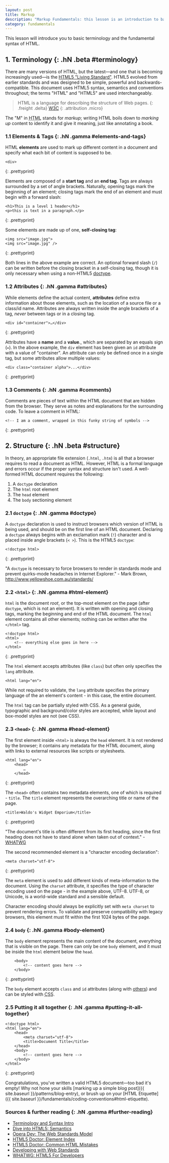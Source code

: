 ```yaml
---
layout: post
title: Markup
description: "Markup Fundamentals: this lesson is an introduction to basic terminology and the fundamental syntax of HTML. Web-Craft is an online curriculum written to help design students become fluent with the web."
category: fundamentals
---
```

This lesson will introduce you to basic terminology and the fundamental syntax of HTML.

<!-- more start -->
## 1. Terminology {: .hN .beta #terminology}

There are many versions of HTML, but the latest&mdash;and one that is becoming increasingly used&mdash;is the [HTML5 "Living Standard"](http://developers.whatwg.org/). HTML5 evolved from earlier standards and was designed to be simple, powerful and backwards-compatible. This document uses HTML5 syntax, semantics and conventions throughout; the terms "HTML" and "HTML5" are used interchangeably.

> HTML is a language for describing the structure of Web pages.
> {: .freight .delta}
> [W3C](http://w3.org)
> {: .attribution .micro}

The "M" in <abbr title="Hyper-Text Markup Language">HTML</abbr> stands for _markup_; writing HTML boils down to _marking up_ content to identify it and give it meaning, just like annotating a book.


### 1.1 Elements & Tags {: .hN .gamma #elements-and-tags}

HTML **elements** are used to mark up different content in a document and specify what each bit of content is supposed to be.	
	
	<div>
{: .prettyprint}

Elements are composed of a **start tag** and an **end tag**. Tags are always surrounded by a set of angle brackets. Naturally, opening tags mark the beginning of an element; closing tags mark the end of an element and must begin with a forward slash:

	<h1>This is a level 1 header</h1>
	<p>this is text in a paragraph.</p>
{: .prettyprint}

Some elements are made up of one, **self-closing tag**:

	<img src="image.jpg">
	<img src="image.jpg" />
{: .prettyprint}

Both lines in the above example are correct. An optional forward slash (`/`) can be written before the closing bracket in a self-closing tag, though it is only necessary when using a non-HTML5 [doctype](#).


### 1.2 Attributes {: .hN .gamma #attributes}

While elements define the actual content, **attributes** define extra information about those elements, such as the location of a source file or a class/id name. Attributes are always written inside the angle brackets of a tag, _never_ between tags or in a closing tag.
	
	<div id="container">…</div>
{: .prettyprint}

Attributes have a **name** and a **value**., which are separated by an equals sign (`=`). In the above example, the `div` element has been given an `id` attribute with a value of "container". An attribute can only be defined once in a single tag, but some attributes allow multiple values:

	<div class="container alpha">...</div>
{: .prettyprint}


### 1.3 Comments {: .hN .gamma #comments}

Comments are pieces of text within the HTML document that are hidden from the browser. They serve as notes and explanations for the surrounding code. To leave a comment in HTML:

	<!-- I am a comment, wrapped in this funky string of symbols -->
{: .prettyprint}


## 2. Structure {: .hN .beta #structure}

In theory, an appropriate file extension (`.html`, `.htm`) is all that a browser requires to read a document as HTML. However, HTML is a formal language and errors occur if the proper syntax and structure isn't used. A well-formed HTML document requires the following:

1. A `doctype` declaration
2. The `html` root element
3. The `head` element
4. The `body` sectioning element 


### 2.1 `doctype` {: .hN .gamma #doctype}

A `doctype` declaration is used to instruct browsers which version of HTML is being used, and should be on the first line of an HTML document. Declaring a `doctype` always begins with an exclamation mark (`!`) character and is placed inside angle brackets (`< >`). This is the HTML5 `doctype`:

	<!doctype html>
{: .prettyprint}

"A `doctype` is necessary to force browsers to render in standards mode and prevent quirks-mode headaches in Internet Explorer." - Mark Brown, http://www.yellowshoe.com.au/standards/


### 2.2 `<html>` {: .hN .gamma #html-element}

`html` is the document _root_, or the top-most element on the page (after `doctype`, which is not an element). It is written with opening and closing tags, marking the beginning and end of the HTML document. The `html` element contains all other elements; nothing can be written after the `</html>` tag. 

	<!doctype html>
	<html>
		<!-- everything else goes in here -->
	</html>
{: .prettyprint}

The `html` element accepts attributes (like `class`) but often only specifies the `lang` attribute.
 
	<html lang="en">

While not required to validate, the `lang` attribute specifies the primary language of the an element's content - in this case, the entire document.

The `html` tag can be partially styled with CSS. As a general guide, typographic and background/color styles are accepted, while layout and box-model styles are not (see CSS).


### 2.3 `<head>` {: .hN .gamma #head-element}

The first element inside `<html>` is always the `head` element. It is not rendered by the browser; it contains any metadata for the HTML document, along with links to external resources like scripts or stylesheets. 

	<html lang="en">
		<head>
			…
		</head>
{: .prettyprint}

The `<head>` often contains two metadata elements, one of which is required - `title`. The `title` element represents the overarching title or name of the page.

	<title>Waldo's Widget Emporium</title>
{: .prettyprint}

"The document's title is often different from its first heading, since the first heading does not have to stand alone when taken out of context." - [WHATWG](http://developers.whatwg.org/semantics.html)

The second recommended element is a "character encoding declaration":

	<meta charset="utf-8">
{: .prettyprint}

The `meta` element is used to add different kinds of meta-information to the document. Using the `charset` attribute, it specifies the type of character encoding used on the page - in the example above, UTF-8. UTF-8, or Unicode, is a world-wide standard and a sensible default.

Character encoding should always be explicitly set with `meta charset` to prevent rendering errors. To validate and preserve compatibility with legacy browsers, this element must fit within the first 1024 bytes of the page.


### 2.4 `body` {: .hN .gamma #body-element}

The `body` element represents the main content of the document, everything that is visible on the page. There can only be one `body` element, and it must be inside the `html` element below the `head`.

		<body>
			<!-- content goes here -->
		</body>
{: .prettyprint}

The `body` element accepts `class` and `id` attributes (along with [others](http://developers.whatwg.org/elements.html#global-attributes)) and can be styled with <abbr title="Cascading Style Sheets">CSS</abbr>.


### 2.5 Putting it all together {: .hN .gamma #putting-it-all-together}

	<!doctype html>
	<html lang="en">
		<head>
			<meta charset="utf-8">
			<title>Document Title</title>
		</head>
		<body>
			<!-- content goes here -->
		</body>
	</html>
{: .prettyprint}

Congratulations, you've written a valid HTML5 document&mdash;too bad it's empty! Why not hone your skills [marking up a simple blog post]({{ site.baseurl }}/patterns/blog-entry), or brush up on your [HTML Etiquette]({{ site.baseurl }}/fundamentals/coding-conventions#html-etiquette).


### Sources & further reading {: .hN .gamma #further-reading}

-	[Terminology and Syntax Intro](http://learn.shayhowe.com/html-css/terminology-syntax-intro/)
-	[Dive into HTML5: Semantics](http://mislav.uniqpath.com/diveintohtml5/semantics.html)	
-	[Opera Dev: The Web Standards Model](http://dev.opera.com/articles/view/4-the-web-standards-model-html-css-a)
-	[HTML5 Doctor: Element Index](http://html5doctor.com/)
-	[HTML5 Doctor: Common HTML Mistakes](http://html5doctor.com/avoiding-common-html5-mistakes/)
-	[Developing with Web Standards](http://www.456bereastreet.com/lab/developing_with_web_standards/structure/)
-	[WHATWG: HTML5 For Developers](http://developers.whatwg.org/)

<!-- more end -->